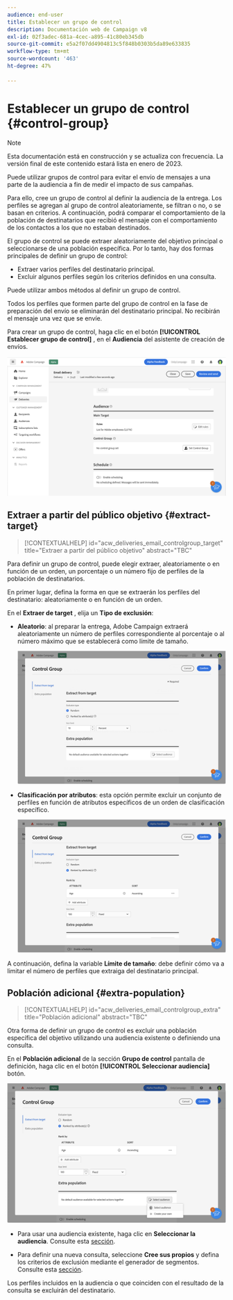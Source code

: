 ```yaml
---
audience: end-user
title: Establecer un grupo de control
description: Documentación web de Campaign v8
exl-id: 02f3adec-681a-4cec-a895-41c80eb345db
source-git-commit: e5a2f07dd4904813c5f848b0303b5da89e633835
workflow-type: tm+mt
source-wordcount: '463'
ht-degree: 47%

---
```


# Establecer un grupo de control {#control-group}

>[!NOTE]
>
>Esta documentación está en construcción y se actualiza con frecuencia. La versión final de este contenido estará lista en enero de 2023.

Puede utilizar grupos de control para evitar el envío de mensajes a una parte de la audiencia a fin de medir el impacto de sus campañas.

Para ello, cree un grupo de control al definir la audiencia de la entrega. Los perfiles se agregan al grupo de control aleatoriamente, se filtran o no, o se basan en criterios. A continuación, podrá comparar el comportamiento de la población de destinatarios que recibió el mensaje con el comportamiento de los contactos a los que no estaban destinados.

El grupo de control se puede extraer aleatoriamente del objetivo principal o seleccionarse de una población específica. Por lo tanto, hay dos formas principales de definir un grupo de control:

* Extraer varios perfiles del destinatario principal.
* Excluir algunos perfiles según los criterios definidos en una consulta.

Puede utilizar ambos métodos al definir un grupo de control.

Todos los perfiles que formen parte del grupo de control en la fase de preparación del envío se eliminarán del destinatario principal. No recibirán el mensaje una vez que se envíe.

Para crear un grupo de control, haga clic en el botón **[!UICONTROL Establecer grupo de control]** , en el **Audiencia** del asistente de creación de envíos.

![](assets/control-group1.png)

## Extraer a partir del público objetivo {#extract-target}

>[!CONTEXTUALHELP]
>id="acw_deliveries_email_controlgroup_target"
>title="Extraer a partir del público objetivo"
>abstract="TBC"

Para definir un grupo de control, puede elegir extraer, aleatoriamente o en función de un orden, un porcentaje o un número fijo de perfiles de la población de destinatarios.

En primer lugar, defina la forma en que se extraerán los perfiles del destinatario: aleatoriamente o en función de un orden.

En el **Extraer de target** , elija un **Tipo de exclusión**:

* **Aleatorio**: al preparar la entrega, Adobe Campaign extraerá aleatoriamente un número de perfiles correspondiente al porcentaje o al número máximo que se establecerá como límite de tamaño.

   ![](assets/control-group.png)

* **Clasificación por atributos**: esta opción permite excluir un conjunto de perfiles en función de atributos específicos de un orden de clasificación específico.

   ![](assets/control-group2.png)

A continuación, defina la variable **Límite de tamaño**: debe definir cómo va a limitar el número de perfiles que extraiga del destinatario principal.

## Población adicional {#extra-population}

>[!CONTEXTUALHELP]
>id="acw_deliveries_email_controlgroup_extra"
>title="Población adicional"
>abstract="TBC"

Otra forma de definir un grupo de control es excluir una población específica del objetivo utilizando una audiencia existente o definiendo una consulta.

En el **Población adicional** de la sección **Grupo de control** pantalla de definición, haga clic en el botón **[!UICONTROL Seleccionar audiencia]** botón.

![](assets/control-group3.png)

* Para usar una audiencia existente, haga clic en **Seleccionar la audiencia**. Consulte esta [sección](add-audience.md).

* Para definir una nueva consulta, seleccione **Cree sus propios** y defina los criterios de exclusión mediante el generador de segmentos. Consulte esta [sección](segment-builder.md).

Los perfiles incluidos en la audiencia o que coinciden con el resultado de la consulta se excluirán del destinatario.